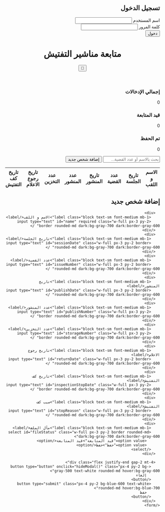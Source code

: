<!DOCTYPE html>
<html lang="ar" dir="rtl">
<head>
  <meta charset="UTF-8" />
  <meta name="viewport" content="width=device-width, initial-scale=1.0"/>
  <title>متابعة مناشير التفتيش</title>
  <script src="https://cdn.tailwindcss.com"></script> 
  <style>
    body.dark {
      background-color: #111827;
      color: #f9fafb;
    }
    body.dark .bg-light {
      background-color: #1f2937;
    }
    body.dark .hover\:bg-light:hover {
      background-color: #374151;
    }
  </style>
</head>
<body class="min-h-screen font-sans bg-gray-50 text-gray-900">

<!-- Login Screen -->
<div id="loginScreen" class="flex items-center justify-center min-h-screen bg-gray-100 dark:bg-gray-900">
  <div class="w-full max-w-md p-6 bg-white rounded-lg shadow-md dark:bg-gray-800">
    <h2 class="text-2xl font-bold mb-4 text-center">تسجيل الدخول</h2>
    <form id="loginForm" class="space-y-4">
      <div>
        <label class="block text-sm font-medium mb-1">اسم المستخدم</label>
        <input type="text" id="username" required class="w-full px-3 py-2 border rounded-md dark:bg-gray-700 dark:border-gray-600" />
      </div>
      <div>
        <label class="block text-sm font-medium mb-1">كلمة المرور</label>
        <input type="password" id="password" required class="w-full px-3 py-2 border rounded-md dark:bg-gray-700 dark:border-gray-600" />
      </div>
      <button type="submit" class="w-full px-4 py-2 bg-blue-600 hover:bg-blue-700 text-white rounded-md transition-colors">
        دخول
      </button>
    </form>
  </div>
</div>

<!-- Main App -->
<div id="app" class="hidden container mx-auto px-4 py-6">

  <header class="bg-gradient-to-r from-blue-600 to-indigo-700 text-white shadow-lg p-6 rounded-lg mb-6">
    <div class="flex justify-between items-center">
      <h1 class="text-3xl font-bold">متابعة مناشير التفتيش</h1>
      <div class="flex items-center gap-4">
        <span id="welcomeMessage" class="text-sm"></span>
        <button id="toggleDarkMode" class="p-2 rounded-full hover:bg-white/20 transition-all">
          🌙
        </button>
      </div>
    </div>
  </header>

  <!-- Statistics -->
  <div class="grid grid-cols-1 md:grid-cols-3 gap-4 mb-6" id="stats">
    <div class="p-4 rounded-lg shadow-md bg-white dark:bg-gray-800">
      <h3 class="font-semibold text-sm opacity-70">إجمالي الإدخالات</h3>
      <p class="text-2xl font-bold" id="total">0</p>
    </div>
    <div class="p-4 rounded-lg shadow-md bg-white dark:bg-gray-800">
      <h3 class="font-semibold text-sm opacity-70">قيد المتابعة</h3>
      <p class="text-2xl font-bold text-green-500" id="inProgress">0</p>
    </div>
    <div class="p-4 rounded-lg shadow-md bg-white dark:bg-gray-800">
      <h3 class="font-semibold text-sm opacity-70">تم الحفظ</h3>
      <p class="text-2xl font-bold text-red-500" id="saved">0</p>
    </div>
  </div>

  <!-- Search & Add Button -->
  <div class="flex flex-col md:flex-row gap-4 mb-6">
    <input
      type="text"
      placeholder="بحث بالاسم أو عدد القضية..."
      id="searchInput"
      class="px-4 py-2 rounded-md border border-gray-300 focus:outline-none focus:ring-2 focus:ring-blue-400 w-full"
    />
    <button
      onclick="showAddModal()"
      id="addBtn"
      class="px-4 py-2 bg-blue-600 hover:bg-blue-700 text-white rounded-md transition-colors hidden"
    >
      إضافة شخص جديد
    </button>
  </div>

  <!-- Table -->
  <div class="overflow-x-auto rounded-lg shadow-md">
    <table class="w-full table-auto border-collapse text-right">
      <thead class="bg-gray-100 dark:bg-gray-800">
        <tr>
          <th class="px-6 py-3 text-sm font-semibold">الاسم و اللقب</th>
          <th class="px-6 py-3 text-sm font-semibold">تاريخ الجلسة</th>
          <th class="px-6 py-3 text-sm font-semibold">عدد القضية</th>
          <th class="px-6 py-3 text-sm font-semibold">تاريخ المنشور</th>
          <th class="px-6 py-3 text-sm font-semibold">عدد المنشور</th>
          <th class="px-6 py-3 text-sm font-semibold">عدد التخزين</th>
          <th class="px-6 py-3 text-sm font-semibold">تاريخ رجوع الاعلام</th>
          <th class="px-6 py-3 text-sm font-semibold">تاريخ كف التفتيش</th>
          <th class="px-6 py-3 text-sm font-semibold">سبب كف التفتيش</th>
          <th class="px-6 py-3 text-sm font-semibold">مآل الملف</th>
          <th class="px-6 py-3 text-sm font-semibold">الإجراءات</th>
        </tr>
      </thead>
      <tbody id="dataTable" class="divide-y divide-gray-200 dark:divide-gray-700">
        <!-- Data will be inserted here -->
      </tbody>
    </table>
  </div>
</div>

<!-- Modal for Add/Edit -->
<div id="modal" class="fixed inset-0 bg-black/50 backdrop-blur-sm z-50 hidden flex items-center justify-center">
  <div class="bg-white dark:bg-gray-800 p-6 rounded-lg shadow-xl max-w-md w-full">
    <h2 id="modalTitle" class="text-xl font-bold mb-4">إضافة شخص جديد</h2>
    <form id="personForm" class="space-y-4">
      <input type="hidden" id="editIndex" value="" />

      <div>
        <label class="block text-sm font-medium mb-1">الاسم و اللقب</label>
        <input type="text" id="name" required class="w-full px-3 py-2 border rounded-md dark:bg-gray-700 dark:border-gray-600" />
      </div>
      <div>
        <label class="block text-sm font-medium mb-1">تاريخ الجلسة</label>
        <input type="text" id="sessionDate" class="w-full px-3 py-2 border rounded-md dark:bg-gray-700 dark:border-gray-600" />
      </div>
      <div>
        <label class="block text-sm font-medium mb-1">عدد القضية</label>
        <input type="text" id="issueNumber" class="w-full px-3 py-2 border rounded-md dark:bg-gray-700 dark:border-gray-600" />
      </div>
      <div>
        <label class="block text-sm font-medium mb-1">تاريخ المنشور</label>
        <input type="text" id="publishDate" class="w-full px-3 py-2 border rounded-md dark:bg-gray-700 dark:border-gray-600" />
      </div>
      <div>
        <label class="block text-sm font-medium mb-1">عدد المنشور</label>
        <input type="text" id="publishNumber" class="w-full px-3 py-2 border rounded-md dark:bg-gray-700 dark:border-gray-600" />
      </div>
      <div>
        <label class="block text-sm font-medium mb-1">عدد التخزين</label>
        <input type="text" id="storageNumber" class="w-full px-3 py-2 border rounded-md dark:bg-gray-700 dark:border-gray-600" />
      </div>
      <div>
        <label class="block text-sm font-medium mb-1">تاريخ رجوع الاعلام</label>
        <input type="text" id="returnDate" class="w-full px-3 py-2 border rounded-md dark:bg-gray-700 dark:border-gray-600" />
      </div>
      <div>
        <label class="block text-sm font-medium mb-1">تاريخ كف التفتيش</label>
        <input type="text" id="inspectionStopDate" class="w-full px-3 py-2 border rounded-md dark:bg-gray-700 dark:border-gray-600" />
      </div>
      <div>
        <label class="block text-sm font-medium mb-1">سبب كف التفتيش</label>
        <input type="text" id="stopReason" class="w-full px-3 py-2 border rounded-md dark:bg-gray-700 dark:border-gray-600" />
      </div>
      <div>
        <label class="block text-sm font-medium mb-1">مآل الملف</label>
        <select id="fileStatus" class="w-full px-3 py-2 border rounded-md dark:bg-gray-700 dark:border-gray-600">
          <option value="قيد المتابعة">قيد المتابعة</option>
          <option value="حفظ">حفظ</option>
        </select>
      </div>

      <div class="flex justify-end gap-2 mt-4">
        <button type="button" onclick="hideModal()" class="px-4 py-2 bg-gray-500 text-white rounded-md hover:bg-gray-600">
          إلغاء
        </button>
        <button type="submit" class="px-4 py-2 bg-blue-600 text-white rounded-md hover:bg-blue-700">
          حفظ
        </button>
      </div>
    </form>
  </div>
</div>

<script>
  // مستخدمو النظام
  const users = {
    admin: "admin123",
    user: "user123"
  };

  let currentUser = null;

  // Sample Data
  let data = [
    {
      id: 1,
      name: "عبد الرزاق خضر",
      sessionDate: "2/25/20",
      issueNumber: "1123/19",
      publishDate: "3/23/21",
      publishNumber: "265",
      storageNumber: "265",
      returnDate: "6/9/20",
      inspectionStopDate: "",
      stopReason: "",
      fileStatus: "قيد المتابعة"
    },
    {
      id: 2,
      name: "نصر الدين بنعمارة",
      sessionDate: "2/25/20",
      issueNumber: "1126/19",
      publishDate: "3/23/21",
      publishNumber: "268",
      storageNumber: "268",
      returnDate: "",
      inspectionStopDate: "",
      stopReason: "",
      fileStatus: "حفظ"
    }
  ];

  const loginForm = document.getElementById("loginForm");
  const app = document.getElementById("app");
  const loginScreen = document.getElementById("loginScreen");
  const welcomeMessage = document.getElementById("welcomeMessage");
  const addBtn = document.getElementById("addBtn");

  // Handle Login
  loginForm.addEventListener("submit", function (e) {
    e.preventDefault();
    const username = document.getElementById("username").value.trim();
    const password = document.getElementById("password").value.trim();

    if (users[username] && users[username] === password) {
      currentUser = username;
      loginScreen.classList.add("hidden");
      app.classList.remove("hidden");
      welcomeMessage.textContent = `مرحباً ${username}`;
      if (username === "admin") {
        addBtn.classList.remove("hidden");
      } else {
        addBtn.classList.add("hidden");
      }
      renderTable();
    } else {
      alert("اسم المستخدم أو كلمة المرور غير صحيحة");
    }
  });

  function renderTable() {
    const tbody = document.getElementById("dataTable");
    const searchTerm = document.getElementById("searchInput").value.toLowerCase();
    const filteredData = data.filter(p =>
      p.name.toLowerCase().includes(searchTerm) ||
      p.issueNumber.includes(searchTerm)
    );
    tbody.innerHTML = "";
    filteredData.forEach((person, index) => {
      const tr = document.createElement("tr");
      tr.className = "transition-colors hover:bg-gray-50 dark:hover:bg-gray-800";
      tr.innerHTML = `
        <td class="px-6 py-4">${person.name}</td>
        <td class="px-6 py-4">${person.sessionDate || "-"}</td>
        <td class="px-6 py-4">${person.issueNumber || "-"}</td>
        <td class="px-6 py-4">${person.publishDate || "-"}</td>
        <td class="px-6 py-4">${person.publishNumber || "-"}</td>
        <td class="px-6 py-4">${person.storageNumber || "-"}</td>
        <td class="px-6 py-4">${person.returnDate || "-"}</td>
        <td class="px-6 py-4">${person.inspectionStopDate || "-"}</td>
        <td class="px-6 py-4">${person.stopReason || "-"}</td>
        <td class="px-6 py-4">${person.fileStatus}</td>
        <td class="px-6 py-4 space-x-2 space-x-reverse">
          ${currentUser === 'admin' ? `<button onclick="editPerson(${index})" class="text-blue-500 hover:text-blue-700">تعديل</button>` : ""}
          ${currentUser === 'admin' ? `<button onclick="deletePerson(${index})" class="text-red-500 hover:text-red-700">حذف</button>` : ""}
        </td>
      `;
      tbody.appendChild(tr);
    });
    updateStats();
  }

  function updateStats() {
    const total = data.length;
    const inProgress = data.filter(d => d.fileStatus === "قيد المتابعة").length;
    const saved = data.filter(d => d.fileStatus === "حفظ").length;

    document.getElementById("total").textContent = total;
    document.getElementById("inProgress").textContent = inProgress;
    document.getElementById("saved").textContent = saved;
  }

  const modal = document.getElementById("modal");
  const personForm = document.getElementById("personForm");
  const editIndexInput = document.getElementById("editIndex");

  function showAddModal() {
    document.getElementById("modalTitle").textContent = "إضافة شخص جديد";
    editIndexInput.value = "";
    resetForm();
    modal.classList.remove("hidden");
  }

  function hideModal() {
    modal.classList.add("hidden");
    resetForm();
  }

  function resetForm() {
    document.getElementById("name").value = "";
    document.getElementById("sessionDate").value = "";
    document.getElementById("issueNumber").value = "";
    document.getElementById("publishDate").value = "";
    document.getElementById("publishNumber").value = "";
    document.getElementById("storageNumber").value = "";
    document.getElementById("returnDate").value = "";
    document.getElementById("inspectionStopDate").value = "";
    document.getElementById("stopReason").value = "";
    document.getElementById("fileStatus").value = "قيد المتابعة";
  }

  function editPerson(index) {
    const person = data[index];
    document.getElementById("modalTitle").textContent = "تعديل بيانات";
    editIndexInput.value = index;
    document.getElementById("name").value = person.name;
    document.getElementById("sessionDate").value = person.sessionDate;
    document.getElementById("issueNumber").value = person.issueNumber;
    document.getElementById("publishDate").value = person.publishDate;
    document.getElementById("publishNumber").value = person.publishNumber;
    document.getElementById("storageNumber").value = person.storageNumber;
    document.getElementById("returnDate").value = person.returnDate;
    document.getElementById("inspectionStopDate").value = person.inspectionStopDate;
    document.getElementById("stopReason").value = person.stopReason;
    document.getElementById("fileStatus").value = person.fileStatus;
    modal.classList.remove("hidden");
  }

  function deletePerson(index) {
    if (confirm("هل أنت متأكد من الحذف؟")) {
      data.splice(index, 1);
      renderTable();
    }
  }

  personForm.addEventListener("submit", function (e) {
    e.preventDefault();
    const index = editIndexInput.value;
    const person = {
      name: document.getElementById("name").value,
      sessionDate: document.getElementById("sessionDate").value,
      issueNumber: document.getElementById("issueNumber").value,
      publishDate: document.getElementById("publishDate").value,
      publishNumber: document.getElementById("publishNumber").value,
      storageNumber: document.getElementById("storageNumber").value,
      returnDate: document.getElementById("returnDate").value,
      inspectionStopDate: document.getElementById("inspectionStopDate").value,
      stopReason: document.getElementById("stopReason").value,
      fileStatus: document.getElementById("fileStatus").value
    };

    if (index === "") {
      // Add new
      person.id = Date.now();
      data.push(person);
    } else {
      // Update existing
      person.id = data[index].id;
      data[index] = person;
    }

    renderTable();
    hideModal();
  });

  document.getElementById("searchInput").addEventListener("input", renderTable);

  document.getElementById("toggleDarkMode").addEventListener("click", () => {
    document.documentElement.classList.toggle("dark");
    document.body.classList.toggle("dark");
  });

  // Initial Render
  function initApp() {
    updateStats();
    renderTable();
  }
</script>

</body>
</html>
